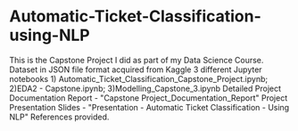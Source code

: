 # Automatic-Ticket-Classification-using-NLP
This is the Capstone Project I did as part of my Data Science Course.
Dataset in JSON file format acquired from Kaggle
3 different Jupyter notebooks 1) Automatic_Ticket_Classification_Capstone_Project.ipynb; 2)EDA2 - Capstone.ipynb; 3)Modelling_Capstone_3.ipynb
Detailed Project Documentation Report - "Capstone Project_Documentation_Report"
Project Presentation Slides - "Presentation - Automatic Ticket Classification - Using NLP"
References provided.
